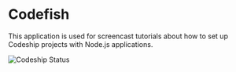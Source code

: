 Codefish
======================

This application is used for screencast tutorials about how to set up Codeship projects with Node.js applications.



![Codeship Status](https://www.codeship.io/projects/fdbe8bd0-8506-0131-5389-0eb7b1c3930e/status)

